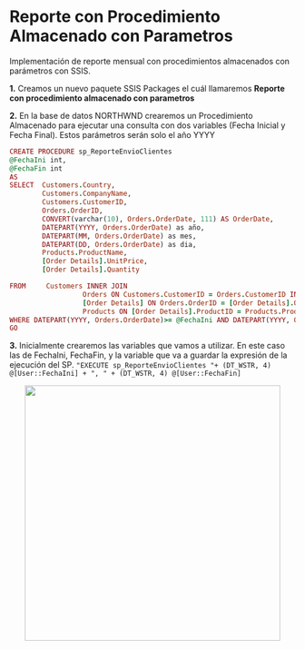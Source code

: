# Reporte con Procedimiento Almacenado con Parametros
Implementación de reporte mensual con procedimientos almacenados con parámetros con SSIS.

<b>1.</b> Creamos un nuevo paquete SSIS Packages el cuál llamaremos <b>Reporte con procedimiento almacenado con parametros</b>

<b>2.</b> En la base de datos NORTHWND crearemos un Procedimiento Almacenado para ejecutar una consulta con dos variables (Fecha Inicial y Fecha Final). Estos parámetros serán solo el año YYYY

```Ruby
CREATE PROCEDURE sp_ReporteEnvioClientes
@FechaIni int,
@FechaFin int
AS
SELECT	Customers.Country, 
		Customers.CompanyName, 
		Customers.CustomerID, 
		Orders.OrderID, 
		CONVERT(varchar(10), Orders.OrderDate, 111) AS OrderDate,
		DATEPART(YYYY, Orders.OrderDate) as año,
		DATEPART(MM, Orders.OrderDate) as mes,
		DATEPART(DD, Orders.OrderDate) as dia,
		Products.ProductName, 
		[Order Details].UnitPrice, 
		[Order Details].Quantity		

FROM     Customers INNER JOIN
                  Orders ON Customers.CustomerID = Orders.CustomerID INNER JOIN
                  [Order Details] ON Orders.OrderID = [Order Details].OrderID INNER JOIN
                  Products ON [Order Details].ProductID = Products.ProductID
WHERE DATEPART(YYYY, Orders.OrderDate)>= @FechaIni AND DATEPART(YYYY, Orders.OrderDate)<= @Fechafin
GO
```
<b>3.</b> Inicialmente crearemos las variables que vamos a utilizar. En este caso las de FechaIni, FechaFin, y la variable que va a guardar la expresión de la ejecución del SP.
```"EXECUTE sp_ReporteEnvioClientes "+ (DT_WSTR, 4) @[User::FechaIni] + ", " + (DT_WSTR, 4) @[User::FechaFin]```

<p align="center">
<img src="https://github.com/csantamaria89/CargaIncremental-SSIS/blob/main/assets/Imagen1.png"  height=450>
</p>
